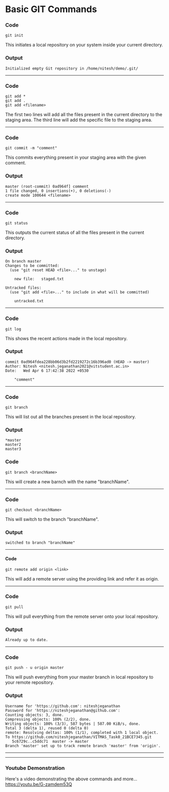 # Basic GIT Commands

### Code
```
git init
```

This initiates a local repository on your system inside your current directory. 

### Output
```
Initialized empty Git repository in /home/nitesh/demo/.git/
```
---

### Code
```
git add * 
git add . 
git add <filename>
```

The first two lines will add all the files present in the current directory to the staging area. The third line will add the specific file to the staging area. 

---

### Code
```
git commit -m "comment"
```

This commits everything present in your staging area with the given comment.  

### Output
```
master (root-commit) 0ad964f] comment
1 file changed, 0 insertions(+), 0 deletions(-)
create mode 100644 <filename>

```
---

### Code
```
git status
```

This outputs the current status of all the files present in the current directory. 

### Output
```
On branch master
Changes to be committed:
  (use "git reset HEAD <file>..." to unstage)

	new file:   staged.txt

Untracked files:
  (use "git add <file>..." to include in what will be committed)

	untracked.txt

```
---

### Code
```
git log
```

This shows the recent actions made in the local repository. 

### Output
```
commit 0ad964fdea228bb06d3b2fd2219272c16b396ad0 (HEAD -> master)
Author: Nitesh <nitesh.jeganathan2021@vitstudent.ac.in>
Date:   Wed Apr 6 17:42:38 2022 +0530

    "comment"

```
---

### Code
```
git branch
```

This will list out all the branches present in the local repository. 

### Output
```
*master
master2
master3
```

### Code
```
git branch <branchName>
```

This will create a new barnch with the name "branchName". 

---

### Code 
```
git checkout <branchName>
```

This will switch to the branch "branchName".

### Output
```
switched to branch "branchName"
```

---

#### Code
``` 
git remote add origin <link>
```

This will add a remote server using the providing link and refer it as origin. 

---

### Code 
```
git pull 
``` 

This will pull everything from the remote server onto your local repository. 

### Output 
``` 
Already up to date.
```
--- 

### Code 
``` 
git push - u origin master 
```

This will push everything from your master branch in local repository to your remote repository.

### Output 
```
Username for 'https://github.com': niteshjeganathan
Password for 'https://niteshjeganathan@github.com': 
Counting objects: 3, done.
Compressing objects: 100% (2/2), done.
Writing objects: 100% (3/3), 587 bytes | 587.00 KiB/s, done.
Total 3 (delta 1), reused 0 (delta 0)
remote: Resolving deltas: 100% (1/1), completed with 1 local object.
To https://github.com/niteshjeganathan/VITMAS_Task0_21BCE7345.git
   5c6729c..c5ddc71  master -> master
Branch 'master' set up to track remote branch 'master' from 'origin'.
```
---
---

### Youtube Demonstration
Here's a video demonstrating the above commands and more...
https://youtu.be/G-zamdem53Q

